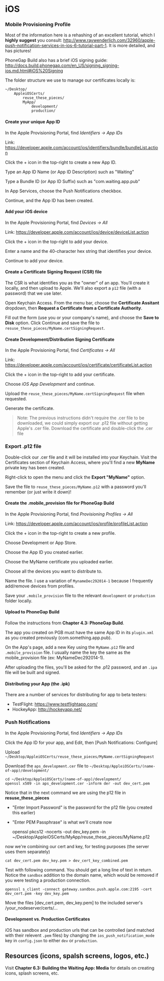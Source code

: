 # iOS

### Mobile Provisioning Profile 

Most of the information here is a rehashing of an excellent tutorial, which I __highly suggest__ you consult: http://www.raywenderlich.com/32960/apple-push-notification-services-in-ios-6-tutorial-part-1. It is more detailed, and has pictures! 

PhoneGap Build also has a brief iOS signing guide: http://docs.build.phonegap.com/en_US/signing_signing-ios.md.html#iOS%20Signing


The folder structure we use to manage our certificates locally is:

    ~/Desktop/
        AppleiOSCerts/
            reuse_these_pieces/
            MyApp/
                development/
                production/

#### Create your unique App ID 

In the Apple Provisioning Portal, find _Identifiers -> App IDs_

Link: https://developer.apple.com/account/ios/identifiers/bundle/bundleList.action

Click the + icon in the top-right to create a new App ID. 

Type an App ID Name (or App ID Description) such as "Waiting"

Type a Bundle ID (or App ID Suffix) such as "com.waiting.app.pub"

In App Services, choose the Push Notifications checkbox. 

Continue, and the App ID has been created. 

#### Add your iOS device 

In the Apple Provisioning Portal, find _Devices -> All_

Link: https://developer.apple.com/account/ios/device/deviceList.action

Click the + icon in the top-right to add your device.  

Enter a name and the 40-character hex string that identifies your device. 

Continue to add your device. 


#### Create a Certificate Signing Request (CSR) file 

The CSR is what identifies you as the "owner" of an app. You'll create it locally, and then upload to Apple. We'll also export a `p12` file (with a password) that we use later. 

Open Keychain Access. From the menu bar, choose the __Certificate Assitant__ dropdown, then __Request a Certificate from a Certificate Authority__. 

Fill out the form (use you or your company's name), and choose the __Save to Disk__ option. Click Continue and save the file to `resuse_these_pieces/MyName.certSigningRequest`. 


#### Create Development/Distribution Signing Certificate 

In the Apple Provisioning Portal, find _Certificates -> All_

Link: https://developer.apple.com/account/ios/certificate/certificateList.action

Click the + icon in the top-right to add your certificate. 

Choose _iOS App Development_ and continue. 

Upload the `reuse_these_pieces/MyName.certSigningRequest` file when requested. 

Generate the certificate. 

> Note: The previous instructions didn't require the .cer file to be downloaded, we could simply export our .p12 file without getting Apple's .cer file. 
Download the certificate and double-click the .cer file


### Export .p12 file 

Double-click our .cer file and it will be installed into your Keychain. Visit the Certificates section of Keychain Access, where you'll find a new __MyName__ private key has been created. 

Right-click to open the menu and click the __Export "MyName"__ option.

Save the file to  `reuse_these_pieces/MyName.p12` with a password you'll remember (or just write it down)! 


#### Create the .mobile_provision file for PhoneGap Build  

In the Apple Provisioning Portal, find _Provisioning Profiles -> All_

Link: https://developer.apple.com/account/ios/profile/profileList.action

Click the + icon in the top-right to create a new profile.  

Choose Development or App Store. 

Choose the App ID you created earlier. 

Choose the MyName certificate you uploaded earlier. 

Choose all the devices you want to distribute to. 

Name the file. I use a variation of `MynameDec292014-1` because I frequently add/remove devices from profiles. 

Save your `.mobile_provision` file to the relevant `development` or `production` folder locally. 

#### Upload to PhoneGap Build 

Follow the instructions from __Chapter 4.3: PhoneGap Build__. 

The app you created on PGB must have the same App ID in its `plugin.xml` as you created previously (com.something.app.pub). 

On the App's page, add a new Key using the `MyName.p12` file and `.mobile_provision` file. I usually name the key the same as the mobile_provision file (ex: MyNameDec292014-1). 

After uploading the files, you'll be asked for the .p12 password, and an `.ipa` file will be built and signed. 

#### Distributing your App (the .ipk) 

There are a number of services for distributing for app to beta testers: 

- TestFlight: https://www.testflightapp.com/
- HockeyApp: http://hockeyapp.net/




### Push Notifications 

In the Apple Provisioning Portal, find _Identifiers -> App IDs_

Click the App ID for your app, and Edit, then [Push Notifications: Configure]

Upload `~/Desktop/AppleiOSCerts/reuse_these_pieces/MyName.certSigningRequest` 

Download the `aps_development.cer` file to `~/Desktop/AppleiOSCerts/(name-of-app)/development/`

 
    cd ~/Desktop/AppleiOSCerts/(name-of-app)/development/
    openssl x509 -in aps_development.cer -inform der -out dev_cert.pem

Notice that in the next command we are using the p12 file in __resuse_these_pieces__  
- "Enter Import Password" is the password for the p12 file (you created this earlier) 
- "Enter PEM Passphrase" is what we'll create now  


    openssl pkcs12 -nocerts -out dev_key.pem -in ~/Desktop/AppleiOSCerts/MyApp/reuse_these_pieces/MyName.p12  

now we're combining our cert and key, for testing purposes (the server uses them separately)  
    
    cat dev_cert.pem dev_key.pem > dev_cert_key_combined.pem

Test with following command. You should get a long line of text in return. Notice the `sandbox` addition to the domain name, which would be removed if you were testing a production connection. 

    openssl s_client -connect gateway.sandbox.push.apple.com:2195 -cert dev_cert.pem -key dev_key.pem

Move the files [dev_cert.pem, dev_key.pem] to the included server's  /your_nodeserver/certs/...


#### Development vs. Production Certificates 

iOS has sandbox and production urls that can be controlled (and matched with their relevent `.pem` files) by changing the `ios_push_notification_mode` key in `config.json` to either `dev` or `production`. 


## Resources (icons, spalsh screens, logos, etc.)

Visit __Chapter 6.3: Building the Waiting App: Media__ for details on creating icons, splash screens, etc.  



